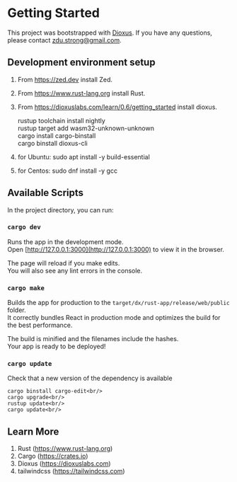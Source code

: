 # Getting Started

This project was bootstrapped with [Dioxus](https://dioxuslabs.com). If you have any questions, please contact zdu.strong@gmail.com.<br/>

## Development environment setup
1. From https://zed.dev install Zed.<br/>
2. From https://www.rust-lang.org install Rust.<br/>
3. From https://dioxuslabs.com/learn/0.6/getting_started install dioxus.<br/>

    rustup toolchain install nightly<br/>
    rustup target add wasm32-unknown-unknown<br/>
    cargo install cargo-binstall<br/>
    cargo binstall dioxus-cli<br/>

4. for Ubuntu: sudo apt install -y build-essential<br/>
5. for Centos: sudo dnf install -y gcc<br/>

## Available Scripts

In the project directory, you can run:<br/>

### `cargo dev`

Runs the app in the development mode.<br/>
Open [http://127.0.0.1:3000](http://127.0.0.1:3000) to view it in the browser.<br/>

The page will reload if you make edits.<br/>
You will also see any lint errors in the console.<br/>

### `cargo make`

Builds the app for production to the `target/dx/rust-app/release/web/public` folder.<br/>
It correctly bundles React in production mode and optimizes the build for the best performance.<br/>

The build is minified and the filenames include the hashes.<br/>
Your app is ready to be deployed!<br/>

### `cargo update`

Check that a new version of the dependency is available<br/>

    cargo binstall cargo-edit<br/>
    cargo upgrade<br/>
    rustup update<br/>
    cargo update<br/>

## Learn More

1. Rust (https://www.rust-lang.org)<br/>
2. Cargo (https://crates.io)<br/>
3. Dioxus (https://dioxuslabs.com)<br/>
4. tailwindcss (https://tailwindcss.com)<br/>
